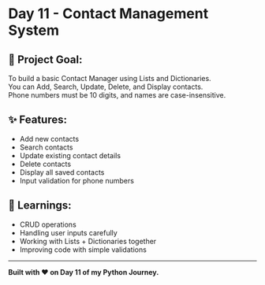 # Day 11 - Contact Management System

## 🚀 Project Goal:
To build a basic Contact Manager using Lists and Dictionaries.  
You can Add, Search, Update, Delete, and Display contacts.  
Phone numbers must be 10 digits, and names are case-insensitive.

## ✨ Features:
- Add new contacts
- Search contacts
- Update existing contact details
- Delete contacts
- Display all saved contacts
- Input validation for phone numbers

## 🧠 Learnings:
- CRUD operations
- Handling user inputs carefully
- Working with Lists + Dictionaries together
- Improving code with simple validations

---
**Built with ❤️ on Day 11 of my Python Journey.**
